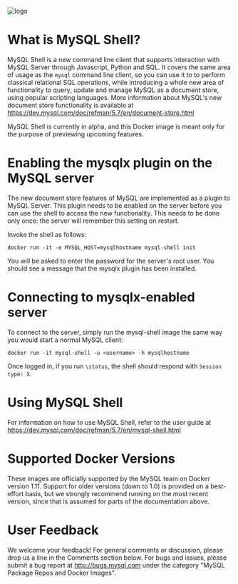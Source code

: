 ![logo](https://www.mysql.com/common/logos/logo-mysql-170x115.png)

# What is MySQL Shell?

MySQL Shell is a new command line client that supports interaction with MySQL Server through Javascript, Python and SQL. It covers the same area of usage as the `mysql` command line client, so you can use it to to perform classical relational SQL operations, while introducing a whole new area of functionality to query, update and manage MySQL as a document store, using popular scripting languages. More information about MySQL's new document store functionality is available at https://dev.mysql.com/doc/refman/5.7/en/document-store.html

MySQL Shell is currently in alpha, and this Docker image is meant only for the purpose of previewing upcoming features.

# Enabling the mysqlx plugin on the MySQL server

The new document store features of MySQL are implemented as a plugin to MySQL Server. This plugin needs to be enabled on the server before you can use the shell to access the new functionality. This needs to be done only once: the server will remember this setting on restart.

Invoke the shell as follows:

    docker run -it -e MYSQL_HOST=mysqlhostname mysql-shell init

You will be asked to enter the password for the server's root user. You should see a message that the mysqlx plugin has been installed.

# Connecting to mysqlx-enabled server

To connect to the server, simply run the mysql-shell image the same way you would start a normal MySQL client:
 
    docker run -it mysql-shell -u <username> -h mysqlhostname

Once logged in, if you run `\status`, the shell should respond with `Session type: X`.

# Using MySQL Shell

For information on how to use MySQL Shell, refer to the user guide at https://dev.mysql.com/doc/refman/5.7/en/mysql-shell.html

# Supported Docker Versions

These images are officially supported by the MySQL team on Docker version 1.11. Support for older versions (down to 1.0) is provided on a best-effort basis, but we strongly recommend running on the most recent version, since that is assumed for parts of the documentation above.

# User Feedback

We welcome your feedback! For general comments or discussion, please drop us a line in the Comments section below. For bugs and issues, please submit a bug report at http://bugs.mysql.com under the category "MySQL Package Repos and Docker Images".

